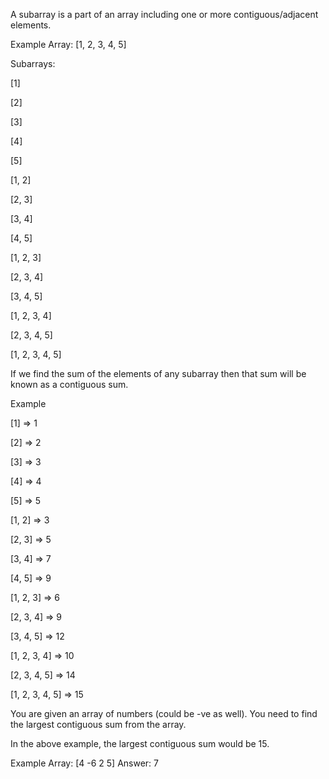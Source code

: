 A subarray is a part of an array including one or more contiguous/adjacent elements.

Example
Array: [1, 2, 3, 4, 5]

Subarrays:

[1]

[2]

[3]

[4]

[5]

[1, 2]

[2, 3]

[3, 4]

[4, 5]

[1, 2, 3]

[2, 3, 4]

[3, 4, 5]

[1, 2, 3, 4]

[2, 3, 4, 5]

[1, 2, 3, 4, 5]

If we find the sum of the elements of any subarray then that sum will be known as a contiguous sum.

Example

[1] => 1

[2] => 2

[3] => 3

[4] => 4

[5] => 5

[1, 2] => 3

[2, 3] => 5

[3, 4] => 7

[4, 5] => 9

[1, 2, 3] => 6

[2, 3, 4] => 9

[3, 4, 5] => 12

[1, 2, 3, 4] => 10

[2, 3, 4, 5] => 14

[1, 2, 3, 4, 5] => 15

You are given an array of numbers (could be -ve as well). You need to find the largest contiguous sum from the array.

In the above example, the largest contiguous sum would be 15.

Example
Array: [4 -6 2 5]
Answer: 7
